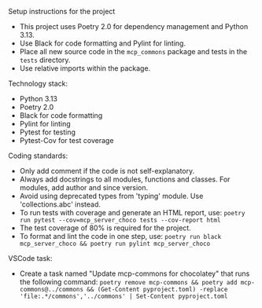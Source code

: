 Setup instructions for the project

- This project uses Poetry 2.0 for dependency management and Python 3.13.
- Use Black for code formatting and Pylint for linting.
- Place all new source code in the `mcp_commons` package and tests in the `tests` directory.
- Use relative imports within the package.

Technology stack:
- Python 3.13
- Poetry 2.0
- Black for code formatting
- Pylint for linting
- Pytest for testing
- Pytest-Cov for test coverage

Coding standards:
- Only add comment if the code is not self-explanatory.
- Always add docstrings to all modules, functions and classes. For modules, add author and since version.
- Avoid using deprecated types from 'typing' module. Use 'collections.abc' instead.
- To run tests with coverage and generate an HTML report, use:
  `poetry run pytest --cov=mcp_server_choco tests --cov-report html`
- The test coverage of 80% is required for the project.
- To format and lint the code in one step, use:
  `poetry run black mcp_server_choco && poetry run pylint mcp_server_choco`

VSCode task:
- Create a task named "Update mcp-commons for chocolatey" that runs the following command:
  `poetry remove mcp-commons && poetry add mcp-commons@../commons && (Get-Content pyproject.toml) -replace 'file:.*/commons','../commons' | Set-Content pyproject.toml`